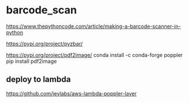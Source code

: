 # barcode_scan

https://www.thepythoncode.com/article/making-a-barcode-scanner-in-python

https://pypi.org/project/pyzbar/

https://pypi.org/project/pdf2image/
conda install -c conda-forge poppler
pip install pdf2image


## deploy to lambda
https://github.com/jeylabs/aws-lambda-poppler-layer